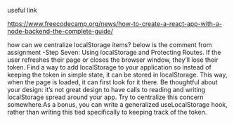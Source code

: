 useful link

https://www.freecodecamp.org/news/how-to-create-a-react-app-with-a-node-backend-the-complete-guide/

how can we centralize localStorage items? below is the comment from assignment
    -Step Seven: Using localStorage and Protecting Routes. If the user refreshes their page or closes the browser window, they’ll lose their token. Find a way to add localStorage to your application so instead of keeping the token in simple state, it can be stored in localStorage. This way, when the page is loaded, it can first look for it there. Be thoughtful about your design: it’s not great design to have calls to reading and writing localStorage spread around your app. Try to centralize this concern somewhere.As a bonus, you can write a generalized useLocalStorage hook, rather than writing this tied specifically to keeping track of the token.